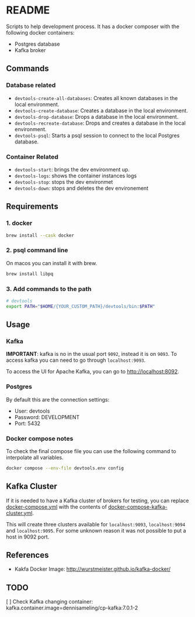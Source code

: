 # README

Scripts to help development process.  It has a docker composer with the following docker containers:

* Postgres database
* Kafka broker

## Commands

### Database related
* `devtools-create-all-databases`: Creates all known databases in the local environment.
* `devtools-create-database`: Creates a database in the local environment.
* `devtools-drop-database`: Drops a database in the local environment.
* `devtools-recreate-database`: Drops and creates a database in the local environment.
* `devtools-psql`: Starts a psql session to connect to the local Postgres database.

### Container Related
* `devtools-start`: brings the dev environment up. 
* `devtools-logs`: shows the container instances logs
* `devtools-stop`: stops the dev environmet
* `devtools-down`: stops and deletes the dev environement

## Requirements

### 1. docker
```sh
brew install --cask docker
```

### 2. psql command line
On macos you can install it with brew.
```sh
brew install libpq
```

### 3. Add commands to the path
```sh
# devtools
export PATH="$HOME/{YOUR_CUSTOM_PATH}/devtools/bin:$PATH"
```

## Usage

### Kafka
**IMPORTANT**: kafka is no in the usual port `9092`, instead it is on `9093`.
To access kafka you can need to go through `localhost:9093`.

To access the UI for Apache Kafka, you can go to [http://localhost:8092](http://localhost:8092).

### Postgres
By default this are the connection settings:
* User: devtools
* Password: DEVELOPMENT
* Port: 5432

### Docker compose notes

To check the final compose file you can use the following command to interpolate all variables.
```sh
docker compose --env-file devtools.env config
```

## Kafka Cluster
If it is needed to have a Kafka cluster of brokers for testing, you can replace [docker-compose.yml](./docker-compose.yml) with the contents of [docker-compose-kafka-cluster.yml](./docker-compose-kafka-cluster.yml).

This will create three clusters available for `localhost:9093`, `localhost:9094` and `localhost:9095`.  For some unknown reason it was not possible to put a host in 9092 port.

## References
* Kakfa Docker Image: http://wurstmeister.github.io/kafka-docker/


## TODO
[ ] Check Kafka changing container: kafka.container.image=dennisameling/cp-kafka\:7.0.1-2
